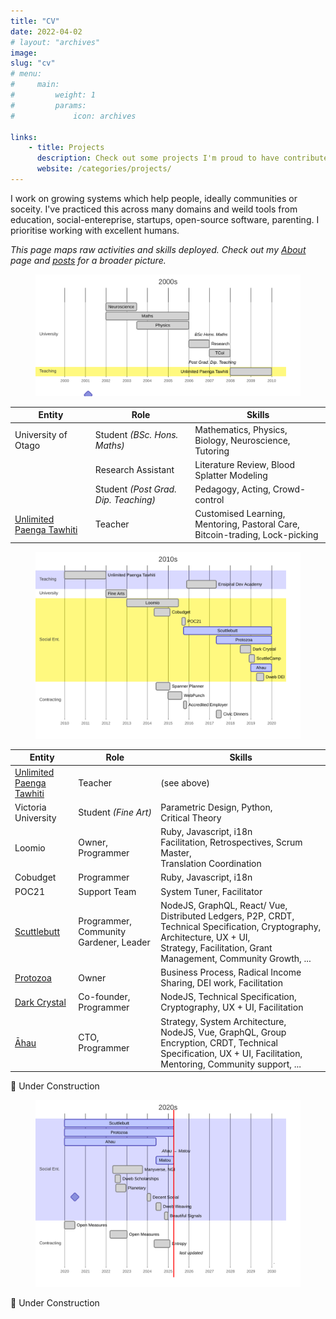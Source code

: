 ```yaml
---
title: "CV"
date: 2022-04-02
# layout: "archives"
image: 
slug: "cv"
# menu:
#     main:
#         weight: 1
#         params:
#             icon: archives

links:
    - title: Projects
      description: Check out some projects I'm proud to have contributed to
      website: /categories/projects/
---
```



I work on growing systems which help people, ideally communities or soceity.
I've practiced this across many domains and weild tools from education,
social-entereprise, startups, open-source software, parenting. I prioritise
working with excellent humans.

_This page maps raw activities and skills deployed. Check out my [About](/about)
page and [posts](http://localhost:1313/archives/) for a broader picture._

<figure>
  <img src='2000s.svg' />
</figure>

| Entity                                   | Role                                 | Skills                                                                                  |
|------------------------------------------|--------------------------------------|-----------------------------------------------------------------------------------------|
| University of Otago                      | Student _(BSc. Hons. Maths)_         | Mathematics, Physics, Biology, Neuroscience,<br />Tutoring                              |
|                                          | Research Assistant                   | Literature Review, Blood Splatter Modeling                                              |
|                                          | Student _(Post Grad. Dip. Teaching)_ | Pedagogy, Acting, Crowd-control                                                         |
| [Unlimited Paenga Tawhiti](/p/unlimited) | Teacher                              | Customised Learning, Mentoring, Pastoral Care,<br />Bitcoin-trading, Lock-picking<br /> |




<figure>
  <img src='2010s.svg' />
</figure>

| Entity                                   | Role                                   | Skills                                                                                                                                                                                          |
|------------------------------------------|----------------------------------------|-------------------------------------------------------------------------------------------------------------------------------------------------------------------------------------------------|
| [Unlimited Paenga Tawhiti](/p/unlimited) | Teacher                                | (see above)                                                                                                                                                                                     |
| Victoria University                      | Student _(Fine Art)_                   | Parametric Design, Python,<br />Critical Theory                                                                                                                                                 |
| Loomio                                   | Owner, Programmer                      | Ruby, Javascript, i18n<br />Facilitation, Retrospectives, Scrum Master,<br />Translation Coordination                                                                                           |
| Cobudget                                 | Programmer                             | Ruby, Javascript, i18n                                                                                                                                                                          |
| POC21                                    | Support Team                           | System Tuner, Facilitator                                                                                                                                                                       |
| [Scuttlebutt](/p/scuttlebutt)            | Programmer, Community Gardener, Leader | NodeJS, GraphQL, React/ Vue, Distributed Ledgers, P2P, CRDT, Technical Specification, Cryptography, Architecture, UX + UI,<br />Strategy, Facilitation, Grant Management, Community Growth, ... |
| [Protozoa](/p/protozoa)                  | Owner                                  | Business Process, Radical Income Sharing, DEI work, Facilitation                                                                                                                                |
| [Dark Crystal](/p/dark-crystal)          | Co-founder, Programmer                 | NodeJS, Technical Specification, Cryptography, UX + UI, Facilitation                                                                                                                            |
| [Āhau](/p/ahau)                          | CTO, Programmer                        | Strategy, System Architecture, NodeJS, Vue, GraphQL, Group Encryption, CRDT, Technical Specification, UX + UI, Facilitation, Mentoring, Community support, ...                                  |

:construction: Under Construction 

<figure>
  <img src='2020s.svg' />
</figure>

:construction: Under Construction 

